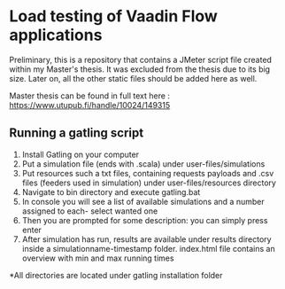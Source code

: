 # Load testing of Vaadin Flow applications

Preliminary, this is a repository that contains a JMeter script file created within my Master's thesis. It was excluded from the thesis due to its big size. Later on, all the other static files should be added here as well.

Master thesis can be found in full text here : https://www.utupub.fi/handle/10024/149315

## Running a gatling script
1.	Install Gatling on your computer
2.	Put a simulation file (ends with .scala) under user-files/simulations
3.	Put resources such a txt files, containing requests payloads and .csv files (feeders used in simulation) under user-files/resources directory
4.	Navigate to bin directory and execute gatling.bat 
5.	In console you will see a list of available simulations and a number assigned to each- select wanted one
6.	Then you are prompted for some description: you can simply press enter
7.	After simulation has run, results are available under results directory inside a simulationname-timestamp folder. index.html file contains an overview with min and max running times 

*All directories are located under gatling installation folder

